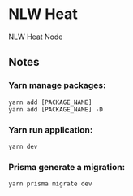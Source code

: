 # NLW Heat
NLW Heat Node

## Notes
### Yarn manage packages:
`yarn add [PACKAGE_NAME]`\
`yarn add [PACKAGE_NAME] -D`

### Yarn run application:
`yarn dev`

### Prisma generate a migration:
`yarn prisma migrate dev`
